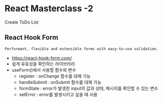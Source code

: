 # React Masterclass -2

Create ToDo List

## React Hook Form

```
Performant, flexible and extensible forms with easy-to-use validation.
```

- https://react-hook-form.com/
- 쉽게 유효성을 확인하는 라이브러리
- useForm()에서 사용할 함수와 변수
  - register : onChange 함수를 대체 가능
  - handleSubmit : onSubmit 함수를 대체 가능
  - formState : error가 발생한 input의 값과 상태, 메시지를 확인할 수 있는 변수
  - setError : error를 발생시키고 싶을 때 사용
